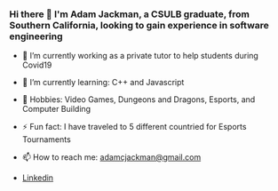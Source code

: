### Hi there 👋 I'm Adam Jackman, a CSULB graduate, from Southern California, looking to gain experience in software engineering

- 🔭 I’m currently working as a private tutor to help students during Covid19
- 🌱 I’m currently learning: C++ and Javascript
- 💬 Hobbies: Video Games, Dungeons and Dragons, Esports, and Computer Building 
- ⚡ Fun fact: I have traveled to 5 different countried for Esports Tournaments 
- 📫 How to reach me: adamcjackman@gmail.com

- [Linkedin](https://www.linkedin.com/in/adam-jackman-03055a172/)

